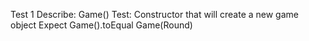 Test 1
Describe: Game()
Test: Constructor that will create a new game object
Expect Game().toEqual Game(Round)